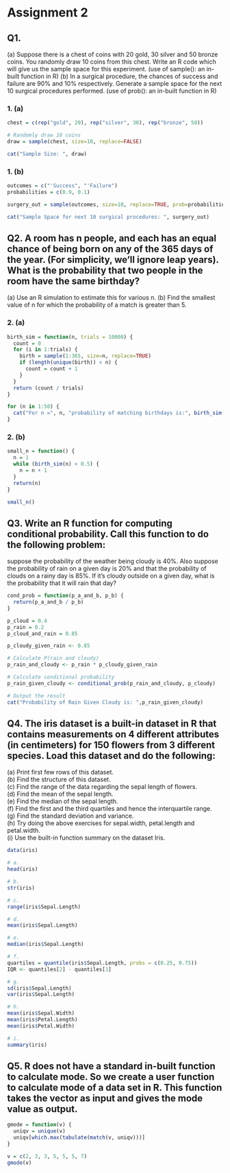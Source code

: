 # Assignment 2

## Q1.
(a) Suppose there is a chest of coins with 20 gold, 30 silver and 50 bronze coins.
You randomly draw 10 coins from this chest. Write an R code which will give us the
sample space for this experiment. (use of sample(): an in-built function in R)
(b) In a surgical procedure, the chances of success and failure are 90% and 10% respectively.
Generate a sample space for the next 10 surgical procedures performed.
(use of prob(): an in-built function in R)
### 1. (a)
  ```R
  chest = c(rep("gold", 20), rep("silver", 30), rep("bronze", 50))

  # Randomly draw 10 coins
  draw = sample(chest, size=10, replace=FALSE)

  cat("Sample Size: ", draw)
  ```

### 1. (b)
  ```R
  outcomes = c("'Success", "'Failure")
  probabilities = c(0.9, 0.1)

  surgery_out = sample(outcomes, size=10, replace=TRUE, prob=probabilities)

  cat("Sample Space for next 10 surgical procedures: ", surgery_out)
  ```

## Q2. A room has n people, and each has an equal chance of being born on any of the 365 days of the year. (For simplicity, we’ll ignore leap years). What is the probability that two people in the room have the same birthday?
(a) Use an R simulation to estimate this for various n.
(b) Find the smallest value of n for which the probability of a match is greater than 5.
### 2. (a)
  ```R
  birth_sim = function(n, trials = 10000) {
    count = 0
    for (i in 1:trials) {
      birth = sample(1:365, size=n, replace=TRUE)
      if (length(unique(birth)) < n) {
        count = count + 1
      }
    }
    return (count / trials)
  }

  for (n in 1:50) {
    cat("For n =", n, "probability of matching birthdays is:", birth_sim(n), "\n")
  }
  ```

### 2. (b)
  ```R
  small_n = function() {
    n = 1
    while (birth_sim(n) < 0.5) {
      n = n + 1
    }
    return(n)
  }

  small_n()
  ```

## Q3. Write an R function for computing conditional probability. Call this function to do the following problem:
suppose the probability of the weather being cloudy is 40%.
Also suppose the probability of rain on a given day is 20% and that the probability of clouds on a rainy day is 85%.
If it’s cloudy outside on a given day, what is the probability that it will rain that day?
  ```R
  cond_prob = function(p_a_and_b, p_b) {
    return(p_a_and_b / p_b)
  }

  p_cloud = 0.4
  p_rain = 0.2
  p_cloud_and_rain = 0.85

  p_cloudy_given_rain <- 0.85

  # Calculate P(rain and cloudy)
  p_rain_and_cloudy <- p_rain * p_cloudy_given_rain

  # Calculate conditional probability
  p_rain_given_cloudy <- conditional_prob(p_rain_and_cloudy, p_cloudy)

  # Output the result
  cat("Probability of Rain Given Cloudy is: ",p_rain_given_cloudy)
  ```

## Q4. The iris dataset is a built-in dataset in R that contains measurements on 4 different attributes (in centimeters) for 150 flowers from 3 different species. Load this dataset and do the following:
(a) Print first few rows of this dataset.<br>
(b) Find the structure of this dataset.<br>
(c) Find the range of the data regarding the sepal length of flowers.<br>
(d) Find the mean of the sepal length.<br>
(e) Find the median of the sepal length.<br>
(f) Find the first and the third quartiles and hence the interquartile range.<br>
(g) Find the standard deviation and variance.<br>
(h) Try doing the above exercises for sepal.width, petal.length and petal.width.<br>
(i) Use the built-in function summary on the dataset Iris.
  ```R
  data(iris)

  # a.
  head(iris)

  # b.
  str(iris)

  # c.
  range(iris$Sepal.Length)

  # d.
  mean(iris$Sepal.Length)

  # e.
  median(iris$Sepal.Length)

  # f.
  quartiles = quantile(iris$Sepal.Length, probs = c(0.25, 0.75))
  IQR <- quantiles[2] - quantiles[1]

  # g.
  sd(iris$Sepal.Length)
  var(iris$Sepal.Length)

  # h.
  mean(iris$Sepal.Width)
  mean(iris$Petal.Length)
  mean(iris$Petal.Width)

  # i.
  summary(iris)
  ```

## Q5. R does not have a standard in-built function to calculate mode. So we create a user function to calculate mode of a data set in R. This function takes the vector as input and gives the mode value as output.
  ```R
  gmode = function(v) {
    uniqv = unique(v)
    uniqv[which.max(tabulate(match(v, uniqv)))]
  }

  v = c(2, 3, 3, 5, 5, 5, 7)
  gmode(v)
  ```
